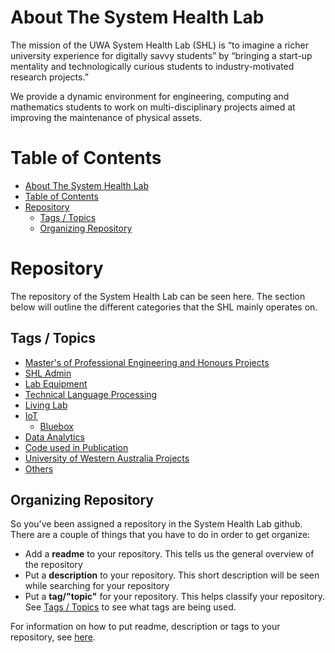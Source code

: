# About The System Health Lab
The mission of the UWA System Health Lab (SHL) is “to imagine a richer university experience for digitally savvy students” by “bringing a start-up mentality and technologically curious students to industry-motivated research projects.”

We provide a dynamic environment for engineering, computing and mathematics students to work on multi-disciplinary projects aimed at improving the maintenance of physical assets.

# Table of Contents
- [About The System Health Lab](#about-the-system-health-lab)
- [Table of Contents](#table-of-contents)
- [Repository](#repository)
  - [Tags / Topics](#tags--topics)
  - [Organizing Repository](#organizing-repository)


# Repository
The repository of the System Health Lab can be seen here. The section below will outline the different categories that the SHL mainly operates on.

## Tags / Topics
- [Master's of Professional Engineering and Honours Projects](https://github.com/uwasystemhealth?q=mpe-honours-project&type=&language=)
- [SHL Admin](https://github.com/uwasystemhealth?q=shl-admin&type=&language=)
- [Lab Equipment](https://github.com/uwasystemhealth?q=lab-equipment&type=&language=)
- [Technical Language Processing](https://github.com/uwasystemhealth?q=tlp&type=&language=)
- [Living Lab](https://github.com/uwasystemhealth?q=livinglab&type=&language=)
- [IoT](https://github.com/uwasystemhealth?q=iot&type=&language=)
  - [Bluebox](https://github.com/uwasystemhealth?q=bluebox&type=&language=)
- [Data Analytics](https://github.com/uwasystemhealth?q=data-analytics&type=&language=)
- [Code used in Publication](https://github.com/uwasystemhealth?q=publication-code&type=&language=)
- [University of Western Australia Projects](https://github.com/uwasystemhealth?q=uwa&type=&language=)
- [Others](https://github.com/uwasystemhealth?q=others&type=&language=)



## Organizing Repository
So you've been assigned a repository in the System Health Lab github. There are a couple of things that you have to do in order to get organize:
- Add a **readme** to your repository. This tells us the general overview of the repository
- Put a **description** to your repository. This short description will be seen while searching for your repository
- Put a **tag/"topic"** for your repository. This helps classify your repository. See [Tags / Topics](#tags--topics) to see what tags are being used.

For information on how to put readme, description or tags to your repository, see [here](https://github.com/uwasystemhealth/AboutUs/blob/master/OrganizingRepository.md).
